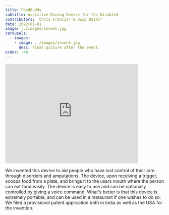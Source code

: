 ```yaml
---
title: FoodBuddy 
subtitle: Assistive Dining Device for the Disabled
contributors:  Chris Francis* & Dwip Dalal*
date: 2022-01-01
image: ../images/invent.jpg
carousels: 
  - images: 
    - image: ../images/invent.jpg
      desc: Final picture after the event.
order: -40
---
```


<iframe width="420" height="315" src="http://www.youtube.com/embed/Akz8jHlncuE" frameborder="0" allowfullscreen></iframe>

We invented this device to aid people who have lost control of their arm through disorders and amputations. The device, upon receiving a trigger, scoops food from a plate, and brings it to the users mouth where the person can eat food easily. The device is easy to use and can be optionally controlled by giving a voice command. What's better is that this device is extremely portable, and can be used in a restaurant if one wishes to do so. We filed a provisional patent application both in India as well as the USA for the invention.